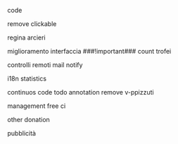 code

remove clickable 

regina arcieri

miglioramento interfaccia
###!important### count trofei

controlli remoti
mail notify

i18n
statistics

continuos code
todo annotation
remove v-ppizzuti

management
free ci

other
donation

pubblicità
